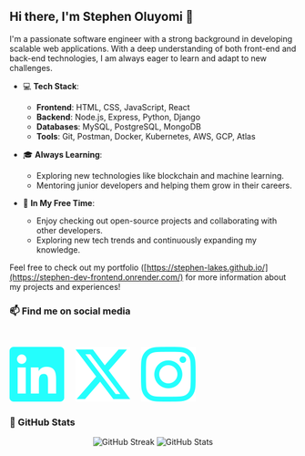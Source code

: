 
## Hi there, I'm Stephen Oluyomi 👋 

I'm a passionate software engineer with a strong background in developing scalable web applications. With a deep understanding of both front-end and back-end technologies, I am always eager to learn and adapt to new challenges.

- 💻 **Tech Stack**: 
  - **Frontend**: HTML, CSS, JavaScript, React
  - **Backend**: Node.js, Express, Python, Django
  - **Databases**: MySQL, PostgreSQL, MongoDB
  - **Tools**: Git, Postman, Docker, Kubernetes, AWS, GCP, Atlas

- 🎓 **Always Learning**:
  - Exploring new technologies like blockchain and machine learning.
  - Mentoring junior developers and helping them grow in their careers.

- 🌱 **In My Free Time**:
  - Enjoy checking out open-source projects and collaborating with other developers.
  - Exploring new tech trends and continuously expanding my knowledge.

Feel free to check out my portfolio ([https://stephen-lakes.github.io/](https://stephen-dev-frontend.onrender.com/) for more information about my projects and experiences!

### 📫 Find me on social media
<br />
<p align="">
    <a href="https://www.linkedin.com/in/stephenoluyomi/"><img src="https://raw.githubusercontent.com/frenck/frenck/main/images/linkedin.svg"></a>
    &nbsp;&nbsp;&nbsp;
    <a href="https://twitter.com/StephenOluyomi"><img src="https://raw.githubusercontent.com/frenck/frenck/main/images/x.svg"></a>
    &nbsp;&nbsp;&nbsp;
    <a href="https://instagram.com/StephenOluyomi"><img src="https://raw.githubusercontent.com/frenck/frenck/main/images/instagram.svg"></a>
    &nbsp;&nbsp;&nbsp;
</p>

### :star2: GitHub Stats

<p align="center">
    <img width="400" src="https://github-readme-stats.vercel.app/api?username=stephen-lakes&theme=tokyonight&show_icons=true&hide_border=true&count_private=true" alt="GitHub Streak" />
    <img width="400" src="https://github-readme-streak-stats.herokuapp.com/?user=stephen-lakes&theme=tokyonight&hide_border=true" alt="GitHub Stats" />
</p>

